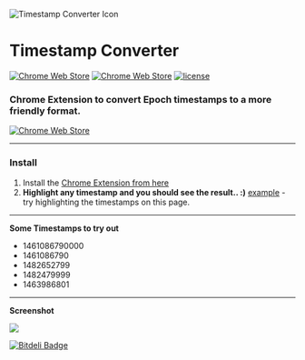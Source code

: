 ![Timestamp Converter Icon](https://raw.githubusercontent.com/prajwalrao/ts-converter/master/src/icons/icon_128x128.png)

# Timestamp Converter
[![Chrome Web Store](https://img.shields.io/chrome-web-store/v/gkgflbiifhpciaafdhpafnejkpiffakp.svg?maxAge=2592000)](https://chrome.google.com/webstore/detail/timestamp-converter/gkgflbiifhpciaafdhpafnejkpiffakp) [![Chrome Web Store](https://img.shields.io/chrome-web-store/d/gkgflbiifhpciaafdhpafnejkpiffakp.svg?maxAge=2592000?style=plastic)](https://chrome.google.com/webstore/detail/timestamp-converter/gkgflbiifhpciaafdhpafnejkpiffakp) [![license](https://img.shields.io/github/license/prajwalrao/ts-converter.svg?maxAge=2592000)]()

### Chrome Extension to convert Epoch timestamps to a more friendly format.

[![Chrome Web Store](https://developer.chrome.com/webstore/images/ChromeWebStore_Badge_v2_206x58.png)](https://chrome.google.com/webstore/detail/timestamp-converter/gkgflbiifhpciaafdhpafnejkpiffakp)

****
### Install


1. Install the [Chrome Extension from here](https://chrome.google.com/webstore/detail/timestamp-converter/gkgflbiifhpciaafdhpafnejkpiffakp)
2. **Highlight any timestamp and you should see the result.. :)**
 [example](https://cwiki.apache.org/confluence/display/AMBARI/Metrics+Collector+API+Specification) - try highlighting the timestamps on this page.

****

**Some Timestamps to try out**

-	1461086790000
- 	1461086790
- 	1482652799
-	1482479999
- 	1463986801

****

**Screenshot**


![](https://raw.githubusercontent.com/prajwalrao/ts-converter/master/screenshots/ts-screenshot.png)


[![Bitdeli Badge](https://d2weczhvl823v0.cloudfront.net/prajwalrao/ts-converter/trend.png)](https://bitdeli.com/free "Bitdeli Badge")

